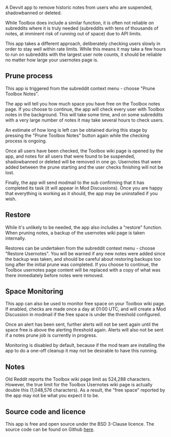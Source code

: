 A Devvit app to remove historic notes from users who are suspended, shadowbanned or deleted.

While Toolbox does include a similar function, it is often not reliable on subreddits where it is truly needed (subreddits with tens of thousands of notes, at imminent risk of running out of space) due to API limits.

This app takes a different approach, deliberately checking users slowly in order to stay well within rate limits. While this means it may take a few hours to run on subreddits with the largest user note counts, it should be reliable no matter how large your usernotes page is.

## Prune process

This app is triggered from the subreddit context menu - choose "Prune Toolbox Notes".

The app will tell you how much space you have free on the Toolbox notes page. If you choose to continue, the app will check every user with Toolbox notes in the background. This will take some time, and on some subreddits with a very large number of notes it may take several hours to check users.

An estimate of how long is left can be obtained during this stage by pressing the "Prune Toolbox Notes" button again while the checking process is ongoing.

Once all users have been checked, the Toolbox wiki page is opened by the app, and notes for all users that were found to be suspended, shadowbanned or deleted will be removed in one go. Usernotes that were added between the prune starting and the user checks finishing will not be lost.

Finally, the app will send modmail to the sub confirming that it has completed its task (it will appear in Mod Discussions). Once you are happy that everything is working as it should, the app may be uninstalled if you wish.

## Restore

While it's unlikely to be needed, the app also includes a "restore" function. When pruning notes, a backup of the usernotes wiki page is taken internally.

Restores can be undertaken from the subreddit context menu - choose "Restore Usernotes". You will be warned if any new notes were added since the backup was taken, and should be careful about restoring backups too long after the initial prune was completed. If you choose to continue, the Toolbox usernotes page content will be replaced with a copy of what was there immediately before notes were removed.

## Space Monitoring

This app can also be used to monitor free space on your Toolbox wiki page. If enabled, checks are made once a day at 01:00 UTC, and will create a Mod Discussion in modmail if the free space is under the threshold configured.

Once an alert has been sent, further alerts will not be sent again until the space free is above the alerting threshold again. Alerts will also not be sent if a notes prune job is currently in progress.

Monitoring is disabled by default, because if the mod team are installing the app to do a one-off cleanup it may not be desirable to have this running.

## Notes

Old Reddit reports the Toolbox wiki page limit as 524,288 characters. However, the true limit for the Toolbox Usernotes wiki page is actually double this (1,048,576 characters). As a result, the "free space" reported by the app may not be what you expect it to be.

## Source code and licence

This app is free and open source under the BSD 3-Clause licence. The source code can be found on Github [here](https://github.com/fsvreddit/toolbox-pruner).
